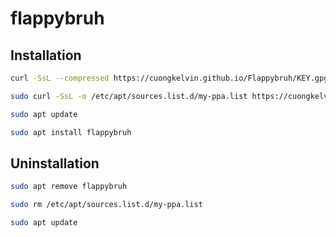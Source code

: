 # flappybruh

## Installation
```sh
curl -SsL --compressed https://cuongkelvin.github.io/Flappybruh/KEY.gpg | sudo apt-key add -
```
```sh
sudo curl -SsL -o /etc/apt/sources.list.d/my-ppa.list https://cuongkelvin.github.io/Flappybruh/cuongkelvin.list
```
```sh
sudo apt update
```
```sh
sudo apt install flappybruh
```
## Uninstallation
```sh
sudo apt remove flappybruh
```
```sh
sudo rm /etc/apt/sources.list.d/my-ppa.list
```
```sh
sudo apt update
```

